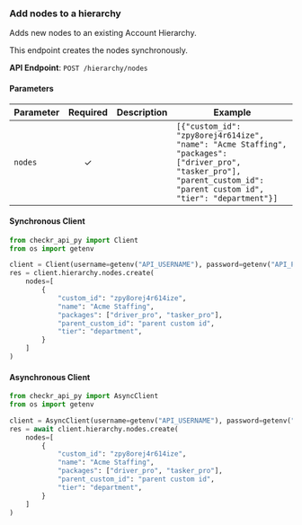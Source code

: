 
### Add nodes to a hierarchy <a name="create"></a>

Adds new nodes to an existing Account Hierarchy.

This endpoint creates the nodes synchronously.


**API Endpoint**: `POST /hierarchy/nodes`

#### Parameters

| Parameter | Required | Description | Example |
|-----------|:--------:|-------------|--------|
| `nodes` | ✓ |  | `[{"custom_id": "zpy8orej4r614ize", "name": "Acme Staffing", "packages": ["driver_pro", "tasker_pro"], "parent_custom_id": "parent custom id", "tier": "department"}]` |

#### Synchronous Client

```python
from checkr_api_py import Client
from os import getenv

client = Client(username=getenv("API_USERNAME"), password=getenv("API_PASSWORD"))
res = client.hierarchy.nodes.create(
    nodes=[
        {
            "custom_id": "zpy8orej4r614ize",
            "name": "Acme Staffing",
            "packages": ["driver_pro", "tasker_pro"],
            "parent_custom_id": "parent custom id",
            "tier": "department",
        }
    ]
)

```

#### Asynchronous Client

```python
from checkr_api_py import AsyncClient
from os import getenv

client = AsyncClient(username=getenv("API_USERNAME"), password=getenv("API_PASSWORD"))
res = await client.hierarchy.nodes.create(
    nodes=[
        {
            "custom_id": "zpy8orej4r614ize",
            "name": "Acme Staffing",
            "packages": ["driver_pro", "tasker_pro"],
            "parent_custom_id": "parent custom id",
            "tier": "department",
        }
    ]
)

```
